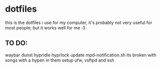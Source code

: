 # dotfiles
this is the dotfiles i use for my computer, it's probably not very useful for most people; but it works well for me :3

## TO DO:
waybar
dunst
hypridle
hyprlock
update mpd-notification.sh its broken with songs with a hypen in them
setup ufw, vsftpd and ssh